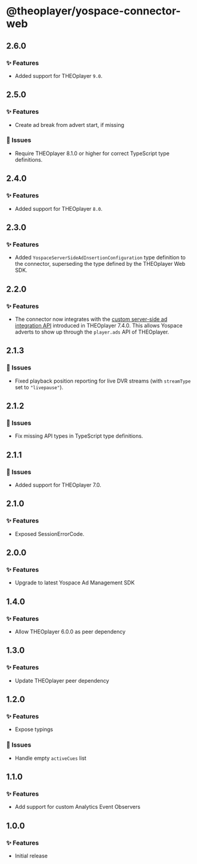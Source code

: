 # @theoplayer/yospace-connector-web

## 2.6.0

### ✨ Features

- Added support for THEOplayer `9.0`.

## 2.5.0

### ✨ Features

- Create ad break from advert start, if missing

### 🐛 Issues

- Require THEOplayer 8.1.0 or higher for correct TypeScript type definitions.

## 2.4.0

### ✨ Features

- Added support for THEOplayer `8.0`.

## 2.3.0

### ✨ Features

- Added `YospaceServerSideAdInsertionConfiguration` type definition to the connector,
  superseding the type defined by the THEOplayer Web SDK.

## 2.2.0

### ✨ Features

- The connector now integrates with the [custom server-side ad integration API](https://www.theoplayer.com/docs/theoplayer/v7/api-reference/web/interfaces/Ads.html#registerServerSideIntegration.registerServerSideIntegration-1) introduced in THEOplayer 7.4.0. This allows Yospace adverts to show up through the `player.ads` API of THEOplayer.

## 2.1.3

### 🐛 Issues

- Fixed playback position reporting for live DVR streams (with `streamType` set to `"livepause"`).

## 2.1.2

### 🐛 Issues

- Fix missing API types in TypeScript type definitions.

## 2.1.1

### 🐛 Issues

- Added support for THEOplayer 7.0.

## 2.1.0

### ✨ Features

- Exposed SessionErrorCode.

## 2.0.0

### ✨ Features

- Upgrade to latest Yospace Ad Management SDK

## 1.4.0

### ✨ Features

- Allow THEOplayer 6.0.0 as peer dependency

## 1.3.0

### ✨ Features

- Update THEOplayer peer dependency

## 1.2.0

### ✨ Features

- Expose typings

### 🐛 Issues

- Handle empty `activeCues` list

## 1.1.0

### ✨ Features

- Add support for custom Analytics Event Observers

## 1.0.0

### ✨ Features

- Initial release
